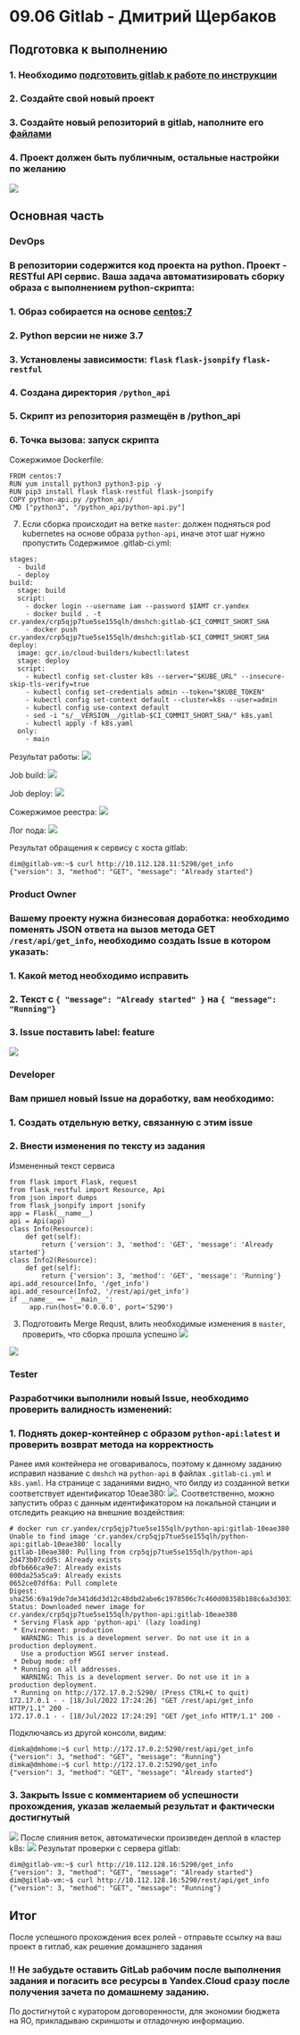 # 09.06 Gitlab - Дмитрий Щербаков

## Подготовка к выполнению

### 1. Необходимо [подготовить gitlab к работе по инструкции](https://cloud.yandex.ru/docs/tutorials/infrastructure-management/gitlab-containers)
### 2. Создайте свой новый проект
### 3. Создайте новый репозиторий в gitlab, наполните его [файлами](./repository)
### 4. Проект должен быть публичным, остальные настройки по желанию
![](./Project.png)

## Основная часть

### DevOps

### В репозитории содержится код проекта на python. Проект - RESTful API сервис. Ваша задача автоматизировать сборку образа с выполнением python-скрипта:
### 1. Образ собирается на основе [centos:7](https://hub.docker.com/_/centos?tab=tags&page=1&ordering=last_updated)
### 2. Python версии не ниже 3.7
### 3. Установлены зависимости: `flask` `flask-jsonpify` `flask-restful`
### 4. Создана директория `/python_api`
### 5. Скрипт из репозитория размещён в /python_api
### 6. Точка вызова: запуск скрипта
Сожержимое Dockerfile:
```commandline
FROM centos:7
RUN yum install python3 python3-pip -y
RUN pip3 install flask flask-restful flask-jsonpify
COPY python-api.py /python_api/
CMD ["python3", "/python_api/python-api.py"]
```
7. Если сборка происходит на ветке `master`: должен подняться pod kubernetes на основе образа `python-api`, иначе этот шаг нужно пропустить
Содержимое .gitlab-ci.yml:
```commandline
stages:
  - build
  - deploy
build:
  stage: build
  script:
    - docker login --username iam --password $IAMT cr.yandex
    - docker build . -t cr.yandex/crp5qjp7tue5se155qlh/dmshch:gitlab-$CI_COMMIT_SHORT_SHA
    - docker push cr.yandex/crp5qjp7tue5se155qlh/dmshch:gitlab-$CI_COMMIT_SHORT_SHA
deploy:
  image: gcr.io/cloud-builders/kubectl:latest
  stage: deploy
  script:
    - kubectl config set-cluster k8s --server="$KUBE_URL" --insecure-skip-tls-verify=true
    - kubectl config set-credentials admin --token="$KUBE_TOKEN"
    - kubectl config set-context default --cluster=k8s --user=admin
    - kubectl config use-context default
    - sed -i "s/__VERSION__/gitlab-$CI_COMMIT_SHORT_SHA/" k8s.yaml
    - kubectl apply -f k8s.yaml
  only:
    - main
```
Результат работы:
![](pipelines.png)

Job build:
![](job_build.png)

Job deploy:
![](job_deploy.png)

Сожержимое реестра:
![](registry.png)

Лог пода:
![](pod.png)

Результат обращения к сервису с хоста gitlab:
```commandline
dim@gitlab-vm:~$ curl http://10.112.128.11:5290/get_info
{"version": 3, "method": "GET", "message": "Already started"}
```

### Product Owner

### Вашему проекту нужна бизнесовая доработка: необходимо поменять JSON ответа на вызов метода GET `/rest/api/get_info`, необходимо создать Issue в котором указать:
### 1. Какой метод необходимо исправить
### 2. Текст с `{ "message": "Already started" }` на `{ "message": "Running"}`
### 3. Issue поставить label: feature
![](issue.png)

### Developer

### Вам пришел новый Issue на доработку, вам необходимо:
### 1. Создать отдельную ветку, связанную с этим issue
### 2. Внести изменения по тексту из задания
Измененный текст сервиса
```commandline
from flask import Flask, request
from flask_restful import Resource, Api
from json import dumps
from flask_jsonpify import jsonify
app = Flask(__name__)
api = Api(app)
class Info(Resource):
    def get(self):
        return {'version': 3, 'method': 'GET', 'message': 'Already started'}
class Info2(Resource):
    def get(self):
        return {'version': 3, 'method': 'GET', 'message': 'Running'}
api.add_resource(Info, '/get_info')
api.add_resource(Info2, '/rest/api/get_info')
if __name__ == '__main__':
     app.run(host='0.0.0.0', port='5290')
```
3. Подготовить Merge Requst, влить необходимые изменения в `master`, проверить, что сборка прошла успешно
![](branches.png)

![](branch_build.png)


### Tester

### Разработчики выполнили новый Issue, необходимо проверить валидность изменений:
### 1. Поднять докер-контейнер с образом `python-api:latest` и проверить возврат метода на корректность
Ранее имя контейнера не оговаривалось, поэтому к данному заданию исправил название с `dmshch` на `python-api` в файлах `.gitlab-ci.yml` и `k8s.yaml`.
На странице с заданиями видно, что билду из созданной ветки соответствует идентификатор 10eae380:
![](jobs_all.png). Соответственно, можно запустить образ с данным идентификатором на локальной станции и отследить реакцию на внешние воздействия:
```commandline
# docker run cr.yandex/crp5qjp7tue5se155qlh/python-api:gitlab-10eae380
Unable to find image 'cr.yandex/crp5qjp7tue5se155qlh/python-api:gitlab-10eae380' locally
gitlab-10eae380: Pulling from crp5qjp7tue5se155qlh/python-api
2d473b07cdd5: Already exists 
dbfb666ca9e7: Already exists 
000da25a5ca9: Already exists 
0652ce07df6a: Pull complete 
Digest: sha256:69a19de7de341d6d3d12c48dbd2abe6c1978506c7c460d08358b188c6a3d3033
Status: Downloaded newer image for cr.yandex/crp5qjp7tue5se155qlh/python-api:gitlab-10eae380
 * Serving Flask app 'python-api' (lazy loading)
 * Environment: production
   WARNING: This is a development server. Do not use it in a production deployment.
   Use a production WSGI server instead.
 * Debug mode: off
 * Running on all addresses.
   WARNING: This is a development server. Do not use it in a production deployment.
 * Running on http://172.17.0.2:5290/ (Press CTRL+C to quit)
172.17.0.1 - - [18/Jul/2022 17:24:26] "GET /rest/api/get_info HTTP/1.1" 200 -
172.17.0.1 - - [18/Jul/2022 17:24:29] "GET /get_info HTTP/1.1" 200 -
```
Подключаясь из другой консоли, видим:
```commandline
dimka@dmhome:~$ curl http://172.17.0.2:5290/rest/api/get_info
{"version": 3, "method": "GET", "message": "Running"}
dimka@dmhome:~$ curl http://172.17.0.2:5290/get_info
{"version": 3, "method": "GET", "message": "Already started"}
```
### 3. Закрыть Issue с комментарием об успешности прохождения, указав желаемый результат и фактически достигнутый
![](closed_issue.png)
После слияния веток, автоматически произведен деплой в кластер k8s:
![](k8log.png)
Результат проверки с сервера gitlab:
```commandline
dim@gitlab-vm:~$ curl http://10.112.128.16:5290/get_info
{"version": 3, "method": "GET", "message": "Already started"}
dim@gitlab-vm:~$ curl http://10.112.128.16:5290/rest/api/get_info
{"version": 3, "method": "GET", "message": "Running"}
```
## Итог

После успешного прохождения всех ролей - отправьте ссылку на ваш проект в гитлаб, как решение домашнего задания

### :bangbang: Не забудьте оставить GitLab рабочим после выполнения задания и погасить все ресурсы в Yandex.Cloud сразу после получения зачета по домашнему заданию.
По достигнутой с куратором договоренности, для экономии бюджета на ЯО, прикладываю скриншоты и отладочную информацию.